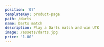 ```yaml
---
position: '07'
templateKey: product-page
path: /darts
name: Darts match
description: Play a Darts match and win UTK
image: /assets/darts.jpg
price: '1.00'
---
```


